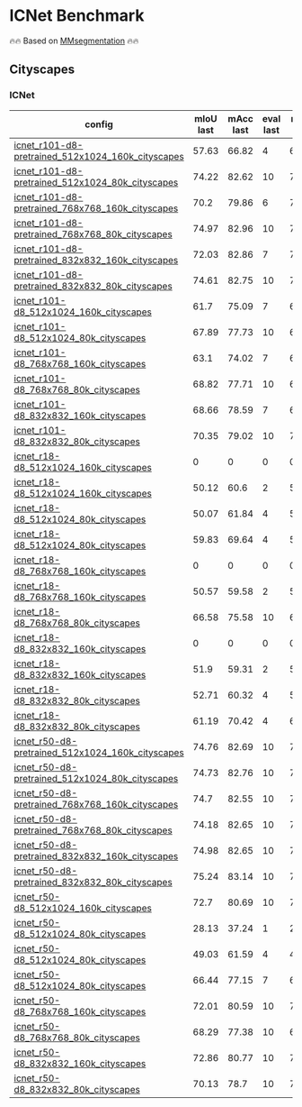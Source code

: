 # ICNet Benchmark

🔥🔥 Based on [MMsegmentation](https://github.com/open-mmlab/mmsegmentation) 🔥🔥

## Cityscapes

### ICNet

| config | mIoU last | mAcc last | eval last | mIoU best | mAcc best | eval best | download |
| ------ | --------- | --------- | --------- | --------- | --------- | --------- | -------- |
| [icnet_r101-d8-pretrained_512x1024_160k_cityscapes](https://github.com/Junjun2016/ICNet/blob/master/configs/icnet/icnet_r101-d8-pretrained_512x1024_160k_cityscapes.py) | 57.63 | 66.82 | 4 | 67.12 | 76.33 | 3 | [log](https://github.com/Junjun2016/ICNet/work_dirs/icnet_r101-d8-pretrained_512x1024_160k_cityscapes/20210830_190422.log) &#124; [20210827_041250.log.json](https://github.com/Junjun2016/ICNet/work_dirs/icnet_r101-d8-pretrained_512x1024_160k_cityscapes/20210830_190422.log.json) |
| [icnet_r101-d8-pretrained_512x1024_80k_cityscapes](https://github.com/Junjun2016/ICNet/blob/master/configs/icnet/icnet_r101-d8-pretrained_512x1024_80k_cityscapes.py) | 74.22 | 82.62 | 10 | 74.22 | 82.62 | 10 | [log](https://github.com/Junjun2016/ICNet/work_dirs/icnet_r101-d8-pretrained_512x1024_80k_cityscapes/20210830_161549.log) &#124; [20210827_041250.log.json](https://github.com/Junjun2016/ICNet/work_dirs/icnet_r101-d8-pretrained_512x1024_80k_cityscapes/20210830_161549.log.json) |
| [icnet_r101-d8-pretrained_768x768_160k_cityscapes](https://github.com/Junjun2016/ICNet/blob/master/configs/icnet/icnet_r101-d8-pretrained_768x768_160k_cityscapes.py) | 70.2 | 79.86 | 6 | 70.2 | 79.86 | 6 | [log](https://github.com/Junjun2016/ICNet/work_dirs/icnet_r101-d8-pretrained_768x768_160k_cityscapes/20210830_191000.log) &#124; [20210827_041250.log.json](https://github.com/Junjun2016/ICNet/work_dirs/icnet_r101-d8-pretrained_768x768_160k_cityscapes/20210830_191000.log.json) |
| [icnet_r101-d8-pretrained_768x768_80k_cityscapes](https://github.com/Junjun2016/ICNet/blob/master/configs/icnet/icnet_r101-d8-pretrained_768x768_80k_cityscapes.py) | 74.97 | 82.96 | 10 | 74.97 | 82.96 | 10 | [log](https://github.com/Junjun2016/ICNet/work_dirs/icnet_r101-d8-pretrained_768x768_80k_cityscapes/20210830_074407.log) &#124; [20210827_041250.log.json](https://github.com/Junjun2016/ICNet/work_dirs/icnet_r101-d8-pretrained_768x768_80k_cityscapes/20210830_074407.log.json) |
| [icnet_r101-d8-pretrained_832x832_160k_cityscapes](https://github.com/Junjun2016/ICNet/blob/master/configs/icnet/icnet_r101-d8-pretrained_832x832_160k_cityscapes.py) | 72.03 | 82.86 | 7 | 72.03 | 82.86 | 7 | [log](https://github.com/Junjun2016/ICNet/work_dirs/icnet_r101-d8-pretrained_832x832_160k_cityscapes/20210831_011339.log) &#124; [20210827_041250.log.json](https://github.com/Junjun2016/ICNet/work_dirs/icnet_r101-d8-pretrained_832x832_160k_cityscapes/20210831_011339.log.json) |
| [icnet_r101-d8-pretrained_832x832_80k_cityscapes](https://github.com/Junjun2016/ICNet/blob/master/configs/icnet/icnet_r101-d8-pretrained_832x832_80k_cityscapes.py) | 74.61 | 82.75 | 10 | 74.61 | 82.75 | 10 | [log](https://github.com/Junjun2016/ICNet/work_dirs/icnet_r101-d8-pretrained_832x832_80k_cityscapes/20210830_154026.log) &#124; [20210827_041250.log.json](https://github.com/Junjun2016/ICNet/work_dirs/icnet_r101-d8-pretrained_832x832_80k_cityscapes/20210830_154026.log.json) |
| [icnet_r101-d8_512x1024_160k_cityscapes](https://github.com/Junjun2016/ICNet/blob/master/configs/icnet/icnet_r101-d8_512x1024_160k_cityscapes.py) | 61.7 | 75.09 | 7 | 66.36 | 75.82 | 6 | [log](https://github.com/Junjun2016/ICNet/work_dirs/icnet_r101-d8_512x1024_160k_cityscapes/20210830_201607.log) &#124; [20210827_041250.log.json](https://github.com/Junjun2016/ICNet/work_dirs/icnet_r101-d8_512x1024_160k_cityscapes/20210830_201607.log.json) |
| [icnet_r101-d8_512x1024_80k_cityscapes](https://github.com/Junjun2016/ICNet/blob/master/configs/icnet/icnet_r101-d8_512x1024_80k_cityscapes.py) | 67.89 | 77.73 | 10 | 67.89 | 77.73 | 10 | [log](https://github.com/Junjun2016/ICNet/work_dirs/icnet_r101-d8_512x1024_80k_cityscapes/20210830_074520.log) &#124; [20210827_041250.log.json](https://github.com/Junjun2016/ICNet/work_dirs/icnet_r101-d8_512x1024_80k_cityscapes/20210830_074520.log.json) |
| [icnet_r101-d8_768x768_160k_cityscapes](https://github.com/Junjun2016/ICNet/blob/master/configs/icnet/icnet_r101-d8_768x768_160k_cityscapes.py) | 63.1 | 74.02 | 7 | 65.4 | 73.89 | 6 | [log](https://github.com/Junjun2016/ICNet/work_dirs/icnet_r101-d8_768x768_160k_cityscapes/20210830_235923.log) &#124; [20210827_041250.log.json](https://github.com/Junjun2016/ICNet/work_dirs/icnet_r101-d8_768x768_160k_cityscapes/20210830_235923.log.json) |
| [icnet_r101-d8_768x768_80k_cityscapes](https://github.com/Junjun2016/ICNet/blob/master/configs/icnet/icnet_r101-d8_768x768_80k_cityscapes.py) | 68.82 | 77.71 | 10 | 68.82 | 77.71 | 10 | [log](https://github.com/Junjun2016/ICNet/work_dirs/icnet_r101-d8_768x768_80k_cityscapes/20210830_121405.log) &#124; [20210827_041250.log.json](https://github.com/Junjun2016/ICNet/work_dirs/icnet_r101-d8_768x768_80k_cityscapes/20210830_121405.log.json) |
| [icnet_r101-d8_832x832_160k_cityscapes](https://github.com/Junjun2016/ICNet/blob/master/configs/icnet/icnet_r101-d8_832x832_160k_cityscapes.py) | 68.66 | 78.59 | 7 | 68.66 | 78.59 | 7 | [log](https://github.com/Junjun2016/ICNet/work_dirs/icnet_r101-d8_832x832_160k_cityscapes/20210830_181857.log) &#124; [20210827_041250.log.json](https://github.com/Junjun2016/ICNet/work_dirs/icnet_r101-d8_832x832_160k_cityscapes/20210830_181857.log.json) |
| [icnet_r101-d8_832x832_80k_cityscapes](https://github.com/Junjun2016/ICNet/blob/master/configs/icnet/icnet_r101-d8_832x832_80k_cityscapes.py) | 70.35 | 79.02 | 10 | 70.35 | 79.02 | 10 | [log](https://github.com/Junjun2016/ICNet/work_dirs/icnet_r101-d8_832x832_80k_cityscapes/20210830_074414.log) &#124; [20210827_041250.log.json](https://github.com/Junjun2016/ICNet/work_dirs/icnet_r101-d8_832x832_80k_cityscapes/20210830_074414.log.json) |
| [icnet_r18-d8_512x1024_160k_cityscapes](https://github.com/Junjun2016/ICNet/blob/master/configs/icnet/icnet_r18-d8_512x1024_160k_cityscapes.py) | 0 | 0 | 0 | 0 | 0 | 0 | [log](https://github.com/Junjun2016/ICNet/work_dirs/icnet_r18-d8_512x1024_160k_cityscapes/20210830_231233.log) &#124; [20210827_041250.log.json](https://github.com/Junjun2016/ICNet/work_dirs/icnet_r18-d8_512x1024_160k_cityscapes/20210830_231233.log.json) |
| [icnet_r18-d8_512x1024_160k_cityscapes](https://github.com/Junjun2016/ICNet/blob/master/configs/icnet/icnet_r18-d8_512x1024_160k_cityscapes.py) | 50.12 | 60.6 | 2 | 50.12 | 60.6 | 2 | [log](https://github.com/Junjun2016/ICNet/work_dirs/icnet_r18-d8_512x1024_160k_cityscapes/20210831_144215.log) &#124; [20210827_041250.log.json](https://github.com/Junjun2016/ICNet/work_dirs/icnet_r18-d8_512x1024_160k_cityscapes/20210831_144215.log.json) |
| [icnet_r18-d8_512x1024_80k_cityscapes](https://github.com/Junjun2016/ICNet/blob/master/configs/icnet/icnet_r18-d8_512x1024_80k_cityscapes.py) | 50.07 | 61.84 | 4 | 50.07 | 61.84 | 4 | [log](https://github.com/Junjun2016/ICNet/work_dirs/icnet_r18-d8_512x1024_80k_cityscapes/20210830_223739.log) &#124; [20210827_041250.log.json](https://github.com/Junjun2016/ICNet/work_dirs/icnet_r18-d8_512x1024_80k_cityscapes/20210830_223739.log.json) |
| [icnet_r18-d8_512x1024_80k_cityscapes](https://github.com/Junjun2016/ICNet/blob/master/configs/icnet/icnet_r18-d8_512x1024_80k_cityscapes.py) | 59.83 | 69.64 | 4 | 59.83 | 69.64 | 4 | [log](https://github.com/Junjun2016/ICNet/work_dirs/icnet_r18-d8_512x1024_80k_cityscapes/20210831_144239.log) &#124; [20210827_041250.log.json](https://github.com/Junjun2016/ICNet/work_dirs/icnet_r18-d8_512x1024_80k_cityscapes/20210831_144239.log.json) |
| [icnet_r18-d8_768x768_160k_cityscapes](https://github.com/Junjun2016/ICNet/blob/master/configs/icnet/icnet_r18-d8_768x768_160k_cityscapes.py) | 0 | 0 | 0 | 0 | 0 | 0 | [log](https://github.com/Junjun2016/ICNet/work_dirs/icnet_r18-d8_768x768_160k_cityscapes/20210830_231233.log) &#124; [20210827_041250.log.json](https://github.com/Junjun2016/ICNet/work_dirs/icnet_r18-d8_768x768_160k_cityscapes/20210830_231233.log.json) |
| [icnet_r18-d8_768x768_160k_cityscapes](https://github.com/Junjun2016/ICNet/blob/master/configs/icnet/icnet_r18-d8_768x768_160k_cityscapes.py) | 50.57 | 59.58 | 2 | 50.57 | 59.58 | 2 | [log](https://github.com/Junjun2016/ICNet/work_dirs/icnet_r18-d8_768x768_160k_cityscapes/20210831_144238.log) &#124; [20210827_041250.log.json](https://github.com/Junjun2016/ICNet/work_dirs/icnet_r18-d8_768x768_160k_cityscapes/20210831_144238.log.json) |
| [icnet_r18-d8_768x768_80k_cityscapes](https://github.com/Junjun2016/ICNet/blob/master/configs/icnet/icnet_r18-d8_768x768_80k_cityscapes.py) | 66.58 | 75.58 | 10 | 66.58 | 75.58 | 10 | [log](https://github.com/Junjun2016/ICNet/work_dirs/icnet_r18-d8_768x768_80k_cityscapes/20210830_223708.log) &#124; [20210827_041250.log.json](https://github.com/Junjun2016/ICNet/work_dirs/icnet_r18-d8_768x768_80k_cityscapes/20210830_223708.log.json) |
| [icnet_r18-d8_832x832_160k_cityscapes](https://github.com/Junjun2016/ICNet/blob/master/configs/icnet/icnet_r18-d8_832x832_160k_cityscapes.py) | 0 | 0 | 0 | 0 | 0 | 0 | [log](https://github.com/Junjun2016/ICNet/work_dirs/icnet_r18-d8_832x832_160k_cityscapes/20210830_231601.log) &#124; [20210827_041250.log.json](https://github.com/Junjun2016/ICNet/work_dirs/icnet_r18-d8_832x832_160k_cityscapes/20210830_231601.log.json) |
| [icnet_r18-d8_832x832_160k_cityscapes](https://github.com/Junjun2016/ICNet/blob/master/configs/icnet/icnet_r18-d8_832x832_160k_cityscapes.py) | 51.9 | 59.31 | 2 | 51.9 | 59.31 | 2 | [log](https://github.com/Junjun2016/ICNet/work_dirs/icnet_r18-d8_832x832_160k_cityscapes/20210831_144215.log) &#124; [20210827_041250.log.json](https://github.com/Junjun2016/ICNet/work_dirs/icnet_r18-d8_832x832_160k_cityscapes/20210831_144215.log.json) |
| [icnet_r18-d8_832x832_80k_cityscapes](https://github.com/Junjun2016/ICNet/blob/master/configs/icnet/icnet_r18-d8_832x832_80k_cityscapes.py) | 52.71 | 60.32 | 4 | 52.71 | 60.32 | 4 | [log](https://github.com/Junjun2016/ICNet/work_dirs/icnet_r18-d8_832x832_80k_cityscapes/20210830_223739.log) &#124; [20210827_041250.log.json](https://github.com/Junjun2016/ICNet/work_dirs/icnet_r18-d8_832x832_80k_cityscapes/20210830_223739.log.json) |
| [icnet_r18-d8_832x832_80k_cityscapes](https://github.com/Junjun2016/ICNet/blob/master/configs/icnet/icnet_r18-d8_832x832_80k_cityscapes.py) | 61.19 | 70.42 | 4 | 61.19 | 70.42 | 4 | [log](https://github.com/Junjun2016/ICNet/work_dirs/icnet_r18-d8_832x832_80k_cityscapes/20210831_144252.log) &#124; [20210827_041250.log.json](https://github.com/Junjun2016/ICNet/work_dirs/icnet_r18-d8_832x832_80k_cityscapes/20210831_144252.log.json) |
| [icnet_r50-d8-pretrained_512x1024_160k_cityscapes](https://github.com/Junjun2016/ICNet/blob/master/configs/icnet/icnet_r50-d8-pretrained_512x1024_160k_cityscapes.py) | 74.76 | 82.69 | 10 | 74.76 | 82.69 | 10 | [log](https://github.com/Junjun2016/ICNet/work_dirs/icnet_r50-d8-pretrained_512x1024_160k_cityscapes/20210829_234931.log) &#124; [20210827_041250.log.json](https://github.com/Junjun2016/ICNet/work_dirs/icnet_r50-d8-pretrained_512x1024_160k_cityscapes/20210829_234931.log.json) |
| [icnet_r50-d8-pretrained_512x1024_80k_cityscapes](https://github.com/Junjun2016/ICNet/blob/master/configs/icnet/icnet_r50-d8-pretrained_512x1024_80k_cityscapes.py) | 74.73 | 82.76 | 10 | 74.73 | 82.76 | 10 | [log](https://github.com/Junjun2016/ICNet/work_dirs/icnet_r50-d8-pretrained_512x1024_80k_cityscapes/20210827_131104.log) &#124; [20210827_041250.log.json](https://github.com/Junjun2016/ICNet/work_dirs/icnet_r50-d8-pretrained_512x1024_80k_cityscapes/20210827_131104.log.json) |
| [icnet_r50-d8-pretrained_768x768_160k_cityscapes](https://github.com/Junjun2016/ICNet/blob/master/configs/icnet/icnet_r50-d8-pretrained_768x768_160k_cityscapes.py) | 74.7 | 82.55 | 10 | 74.7 | 82.55 | 10 | [log](https://github.com/Junjun2016/ICNet/work_dirs/icnet_r50-d8-pretrained_768x768_160k_cityscapes/20210829_080416.log) &#124; [20210827_041250.log.json](https://github.com/Junjun2016/ICNet/work_dirs/icnet_r50-d8-pretrained_768x768_160k_cityscapes/20210829_080416.log.json) |
| [icnet_r50-d8-pretrained_768x768_80k_cityscapes](https://github.com/Junjun2016/ICNet/blob/master/configs/icnet/icnet_r50-d8-pretrained_768x768_80k_cityscapes.py) | 74.18 | 82.65 | 10 | 74.18 | 82.65 | 10 | [log](https://github.com/Junjun2016/ICNet/work_dirs/icnet_r50-d8-pretrained_768x768_80k_cityscapes/20210827_041259.log) &#124; [20210827_041250.log.json](https://github.com/Junjun2016/ICNet/work_dirs/icnet_r50-d8-pretrained_768x768_80k_cityscapes/20210827_041259.log.json) |
| [icnet_r50-d8-pretrained_832x832_160k_cityscapes](https://github.com/Junjun2016/ICNet/blob/master/configs/icnet/icnet_r50-d8-pretrained_832x832_160k_cityscapes.py) | 74.98 | 82.65 | 10 | 74.98 | 82.65 | 10 | [log](https://github.com/Junjun2016/ICNet/work_dirs/icnet_r50-d8-pretrained_832x832_160k_cityscapes/20210829_110832.log) &#124; [20210827_041250.log.json](https://github.com/Junjun2016/ICNet/work_dirs/icnet_r50-d8-pretrained_832x832_160k_cityscapes/20210829_110832.log.json) |
| [icnet_r50-d8-pretrained_832x832_80k_cityscapes](https://github.com/Junjun2016/ICNet/blob/master/configs/icnet/icnet_r50-d8-pretrained_832x832_80k_cityscapes.py) | 75.24 | 83.14 | 10 | 75.24 | 83.14 | 10 | [log](https://github.com/Junjun2016/ICNet/work_dirs/icnet_r50-d8-pretrained_832x832_80k_cityscapes/20210827_041259.log) &#124; [20210827_041250.log.json](https://github.com/Junjun2016/ICNet/work_dirs/icnet_r50-d8-pretrained_832x832_80k_cityscapes/20210827_041259.log.json) |
| [icnet_r50-d8_512x1024_160k_cityscapes](https://github.com/Junjun2016/ICNet/blob/master/configs/icnet/icnet_r50-d8_512x1024_160k_cityscapes.py) | 72.7 | 80.69 | 10 | 72.7 | 80.69 | 10 | [log](https://github.com/Junjun2016/ICNet/work_dirs/icnet_r50-d8_512x1024_160k_cityscapes/20210829_025738.log) &#124; [20210827_041250.log.json](https://github.com/Junjun2016/ICNet/work_dirs/icnet_r50-d8_512x1024_160k_cityscapes/20210829_025738.log.json) |
| [icnet_r50-d8_512x1024_80k_cityscapes](https://github.com/Junjun2016/ICNet/blob/master/configs/icnet/icnet_r50-d8_512x1024_80k_cityscapes.py) | 28.13 | 37.24 | 1 | 28.13 | 37.24 | 1 | [log](https://github.com/Junjun2016/ICNet/work_dirs/icnet_r50-d8_512x1024_80k_cityscapes/20210827_131136.log) &#124; [20210827_041250.log.json](https://github.com/Junjun2016/ICNet/work_dirs/icnet_r50-d8_512x1024_80k_cityscapes/20210827_131136.log.json) |
| [icnet_r50-d8_512x1024_80k_cityscapes](https://github.com/Junjun2016/ICNet/blob/master/configs/icnet/icnet_r50-d8_512x1024_80k_cityscapes.py) | 49.03 | 61.59 | 4 | 49.03 | 61.59 | 4 | [log](https://github.com/Junjun2016/ICNet/work_dirs/icnet_r50-d8_512x1024_80k_cityscapes/20210827_202505.log) &#124; [20210827_041250.log.json](https://github.com/Junjun2016/ICNet/work_dirs/icnet_r50-d8_512x1024_80k_cityscapes/20210827_202505.log.json) |
| [icnet_r50-d8_512x1024_80k_cityscapes](https://github.com/Junjun2016/ICNet/blob/master/configs/icnet/icnet_r50-d8_512x1024_80k_cityscapes.py) | 66.44 | 77.15 | 7 | 66.44 | 77.15 | 7 | [log](https://github.com/Junjun2016/ICNet/work_dirs/icnet_r50-d8_512x1024_80k_cityscapes/20210828_144208.log) &#124; [20210827_041250.log.json](https://github.com/Junjun2016/ICNet/work_dirs/icnet_r50-d8_512x1024_80k_cityscapes/20210828_144208.log.json) |
| [icnet_r50-d8_768x768_160k_cityscapes](https://github.com/Junjun2016/ICNet/blob/master/configs/icnet/icnet_r50-d8_768x768_160k_cityscapes.py) | 72.01 | 80.59 | 10 | 72.01 | 80.59 | 10 | [log](https://github.com/Junjun2016/ICNet/work_dirs/icnet_r50-d8_768x768_160k_cityscapes/20210829_070234.log) &#124; [20210827_041250.log.json](https://github.com/Junjun2016/ICNet/work_dirs/icnet_r50-d8_768x768_160k_cityscapes/20210829_070234.log.json) |
| [icnet_r50-d8_768x768_80k_cityscapes](https://github.com/Junjun2016/ICNet/blob/master/configs/icnet/icnet_r50-d8_768x768_80k_cityscapes.py) | 68.29 | 77.38 | 10 | 68.29 | 77.38 | 10 | [log](https://github.com/Junjun2016/ICNet/work_dirs/icnet_r50-d8_768x768_80k_cityscapes/20210827_041250.log) &#124; [20210827_041250.log.json](https://github.com/Junjun2016/ICNet/work_dirs/icnet_r50-d8_768x768_80k_cityscapes/20210827_041250.log.json) |
| [icnet_r50-d8_832x832_160k_cityscapes](https://github.com/Junjun2016/ICNet/blob/master/configs/icnet/icnet_r50-d8_832x832_160k_cityscapes.py) | 72.86 | 80.77 | 10 | 72.86 | 80.77 | 10 | [log](https://github.com/Junjun2016/ICNet/work_dirs/icnet_r50-d8_832x832_160k_cityscapes/20210829_222603.log) &#124; [20210827_041250.log.json](https://github.com/Junjun2016/ICNet/work_dirs/icnet_r50-d8_832x832_160k_cityscapes/20210829_222603.log.json) |
| [icnet_r50-d8_832x832_80k_cityscapes](https://github.com/Junjun2016/ICNet/blob/master/configs/icnet/icnet_r50-d8_832x832_80k_cityscapes.py) | 70.13 | 78.7 | 10 | 70.13 | 78.7 | 10 | [log](https://github.com/Junjun2016/ICNet/work_dirs/icnet_r50-d8_832x832_80k_cityscapes/20210827_041250.log) &#124; [20210827_041250.log.json](https://github.com/Junjun2016/ICNet/work_dirs/icnet_r50-d8_832x832_80k_cityscapes/20210827_041250.log.json) |

